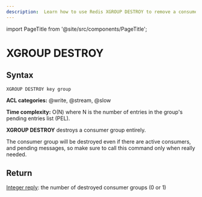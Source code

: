 ```yaml
---
description:  Learn how to use Redis XGROUP DESTROY to remove a consumer group.
---
```


import PageTitle from '@site/src/components/PageTitle';

# XGROUP DESTROY

<PageTitle title="Redis XGROUP DESTROY Command (Documentation) | Dragonfly" />

## Syntax

    XGROUP DESTROY key group

**ACL categories:** @write, @stream, @slow

**Time complexity:** O(N) where N is the number of entries in the
group's pending entries list (PEL).

**XGROUP DESTROY** destroys a consumer group entirely.

The consumer group will be destroyed even if there are active
consumers, and pending messages, so make sure to call this
command only when really needed.

## Return
[Integer reply](https://redis.io/docs/reference/protocol-spec/#integers):
the number of destroyed consumer groups (0 or 1)
